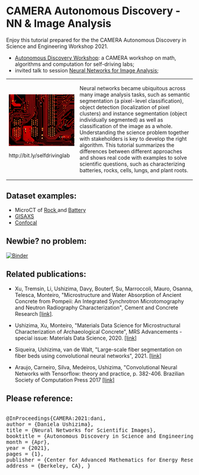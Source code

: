 CAMERA Autonomous Discovery - NN & Image Analysis
=================================================

Enjoy this tutorial prepared for the the CAMERA Autonomous Discovery in Science and Engineering Workshop 2021. 
- [Autonomous Discovery Workshop](https://autonomous-discovery.lbl.gov/): a CAMERA workshop on math, algorithms and computation for self-driving labs; 
- invited talk to session [Neural Networks for Image Analysis](https://autonomous-discovery.lbl.gov/agenda/day-1-april-20th);

<table border="0">
 <tr>
    <td>
     <img src="https://github.com/dani-lbnl/CAMERA_workshop2021/blob/main/selfdrive.png" width="400">
     <p> http://bit.ly/selfdrivinglab
    </td>
    <td>
     <p>
Neural networks became ubiquitous across many image analysis tasks, such as semantic segmentation (a pixel-level classification), object detection (localization of pixel clusters) and instance segmentation (object individually segmented) as well as classification of the image as a whole. Understanding the science problem together with stakeholders is key to develop the right algorithm. This tutorial summarizes the differences between different approaches and shows real code with examples to solve scientific questions, such as characterizing batteries, rocks, cells, lungs, and plant roots.
 </tr>
</table>


Dataset examples:
-----------------

-	MicroCT of <a href="https://zenodo.org/record/3890837#.Xue18WpKiA1"> Rock </a> and <a href="https://scx2.b-cdn.net/gfx/news/hires/2013/libatterydendrites1.jpg"> Battery </a>
-	<a href="https://github.com/dani-lbnl/CAMERA_workshop2021/blob/main/gisaxs.zip"> GISAXS </a>
-	<a href="https://github.com/dani-lbnl/CAMERA_workshop2021/blob/main/confocal.png"> Confocal </a>

Newbie? no problem:
-------------------

[![Binder](https://mybinder.org/badge.svg)](https://mybinder.org/v2/gh/imagexd/2019-tutorial-skimage/master)


Related publications:
---------------------

-	Xu, Tremsin, Li, Ushizima, Davy, Bouterf, Su, Marroccoli, Mauro, Osanna, Telesca, Monteiro, "Microstructure and Water Absorption of Ancient Concrete from Pompeii: An Integrated Synchrotron Microtomography and Neutron Radiography Characterization", Cement and Concrete Research [[link]](https://www.sciencedirect.com/science/article/abs/pii/S0008884620315623).

-	Ushizima, Xu, Monteiro, "Materials Data Science for Microstructural Characterization of Archaeological Concrete", MRS Advancements - special issue: Materials Data Science, 2020. [[link]](https://bit.ly/dxc2020)

-	Siqueira, Ushizima, van de Walt, "Large-scale fiber segmentation on fiber beds using convolutional neural networks", 2021. [[link]](https://arxiv.org/abs/2101.04823)

-	Araujo, Carneiro, Silva, Medeiros, Ushizima, "Convolutional Neural Networks with Tensorflow: theory and practice, p. 382-406. Brazilian Society of Computation Press 2017 [[link]](https://docplayer.com.br/57119969-Redes-neurais-convolucionais-com-tensorflow-teoria-e-pratica.html)

Please reference:
--------------------

<div class="row"> <pre class="col-md-offset-2 col-md-8"> 
@InProceedings{CAMERA:2021:dani, 
author = {Daniela Ushizima}, 
title = {Neural Networks for Scientific Images}, 
booktitle = {Autonomous Discovery in Science and Engineering}, 
month = {Apr}, 
year = {2021}, 
pages = {1}, 
publisher = {Center for Advanced Mathematics for Energy Research Applications}, 
address = {Berkeley, CA}, }</pre> </div>

